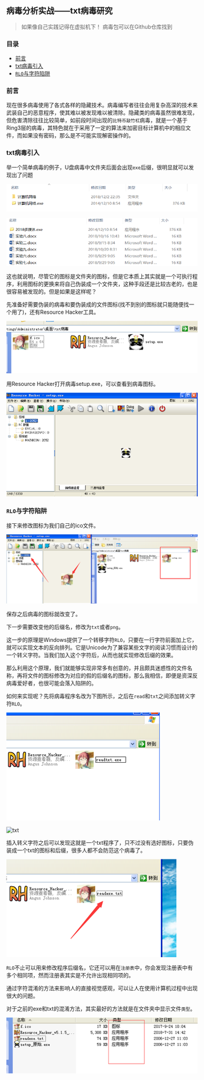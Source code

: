 ## <span id="wu">病毒分析实战——txt病毒研究</span>

> 如果像自己实践记得在虚拟机下！
> 病毒包可以在Github仓库找到

### 目录

* [前言](#qy)
* [txt病毒引入](#txt1)
* [`RLO`与字符陷阱](#rlo)

### <span id="qy">前言</span>

现在很多病毒使用了各式各样的隐藏技术。病毒编写者往往会用复杂高深的技术来武装自己的恶意程序，使其难以被发现难以被清除。隐藏类的病毒虽然很难发现，但危害清除往往比较简单，如前段时间出现的`比特币敲竹杠`病毒，就是一个基于Ring3层的病毒，其特色就在于采用了一定的算法来加密目标计算机中的相应文件，而如果没有密码，那么是不可能实现解密操作的。

### <span id="txt1">txt病毒引入</span>

举一个简单病毒的例子，U盘病毒中文件夹后面会出现`exe`后缀，很明显就可以发现出了问题

![txt1](img/txt1.png)

![txt2](img/txt2.png)

这也就说明，尽管它的图标是文件夹的图标，但是它本质上其实就是一个可执行程序，利用图标的更换来将自己伪装成一个文件夹，这种手段还是比较古老的，也是很容易被发现的。但是如果是这样呢？

先准备好需要伪装的病毒和要伪装成的文件图标(找不到别的图标就只能随便找一个用了)，还有Resource Hacker工具。

![txt](img/txt3.png)

用Resource Hacker打开病毒setup.exe，可以查看到病毒图标。

![txt](img/txt4.png)

### <span id="rlo">`RLO`与字符陷阱</span>

接下来修改图标为我们自己的ico文件。

![txt](img/txt5.png)

保存之后病毒的图标就改变了。

下一步需要改变他的后缀名，修改为`txt`或者`png`。

这一步的原理是Windows提供了一个转移字符`RLO`，只要在一行字符前面加上它，就可以实现文本的反向排列。它是Unicode为了兼容某些文字的阅读习惯而设计的一个转义字符。当我们加入这个字符后，从而也就实现修改后缀的效果。

那么利用这个原理，我们就能够实现非常多有创意的，并且颇具迷惑性的文件名称，再将文件的图标修改为对应的假的后缀名的图标，那么我相信，即便是资深反病毒爱好者，也很可能会落入陷阱的。

如何来实现呢？先将病毒程序名改为下图所示，之后在`read`和`txt`之间添加转义字符`RLO`。

![txt](img/txt6.png)

![txt](img/txt7.jpg)

插入转义字符之后可以发现这就是一个txt程序了，只不过没有选好图标，只要伪装成一个txt的图标和后缀，很多人都不会防范这个病毒了。

![txt](img/txt8.png)

`RLO`不止可以用来修改程序后缀名，它还可以用在`注册表`中，你会发现注册表中有多个相同项，然而注册表其实是不允许出现相同项的。

通过字符混淆的方法来影响人的直接视觉感观，可以让人在使用计算机过程中出现很大的问题。

对于之前的exe和txt的混淆方法，其实最好的方法就是在文件夹中显示文件`类型`。

![txt](img/txt9.png)